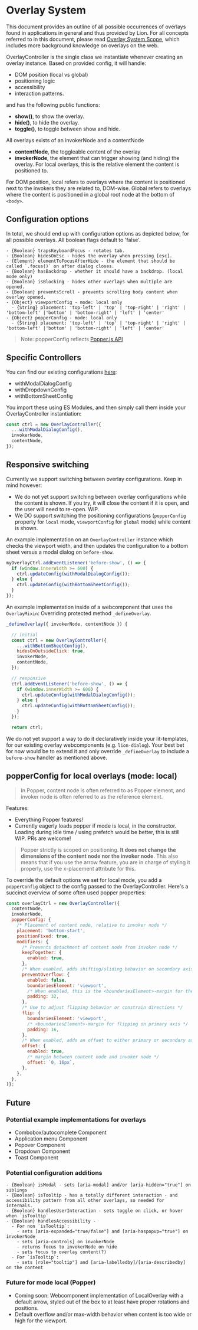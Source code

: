 # Overlay System

This document provides an outline of all possible occurrences of overlays found in applications in general and thus provided by Lion. For all concepts referred to in this document, please read [Overlay System Scope](./OverlaySystemScope.md), which includes more background knowledge on overlays on the web.

OverlayController is the single class we instantiate whenever creating an overlay instance.
Based on provided config, it will handle:

- DOM position (local vs global)
- positioning logic
- accessibility
- interaction patterns.

and has the following public functions:

- **show()**, to show the overlay.
- **hide()**, to hide the overlay.
- **toggle()**, to toggle between show and hide.

All overlays exists of an invokerNode and a contentNode

- **contentNode**, the toggleable content of the overlay
- **invokerNode**, the element that can trigger showing (and hiding) the overlay. For local overlays, this is the relative element the content is positioned to.

For DOM position, local refers to overlays where the content is positioned next to the invokers they are related to, DOM-wise.
Global refers to overlays where the content is positioned in a global root node at the bottom of `<body>`.

## Configuration options

In total, we should end up with configuration options as depicted below, for all possible overlays.
All boolean flags default to 'false'.

```text
- {Boolean} trapsKeyboardFocus - rotates tab.
- {Boolean} hidesOnEsc - hides the overlay when pressing [esc].
- {Element} elementToFocusAfterHide - the element that should be called `.focus()` on after dialog closes.
- {Boolean} hasBackdrop - whether it should have a backdrop. (local mode only)
- {Boolean} isBlocking - hides other overlays when multiple are opened.
- {Boolean} preventsScroll - prevents scrolling body content when overlay opened.
- {Object} viewportConfig - mode: local only
  - {String} placement: 'top-left' | 'top' | 'top-right' | 'right' | 'bottom-left' |'bottom' | 'bottom-right' | 'left' | 'center'
- {Object} popperConfig - mode: local only
  - {String} placement: 'top-left' | 'top' | 'top-right' | 'right' | 'bottom-left' |'bottom' | 'bottom-right' | 'left' | 'center'
```

> Note: popperConfig reflects [Popper.js API](https://popper.js.org/popper-documentation.html)

## Specific Controllers

You can find our existing configurations [here](../src/configurations):

- withModalDialogConfig
- withDropdownConfig
- withBottomSheetConfig

You import these using ES Modules, and then simply call them inside your OverlayController instantiation:

```js
const ctrl = new OverlayController({
  ...withModalDialogConfig(),
  invokerNode,
  contentNode,
});
```

## Responsive switching

Currently we support switching between overlay configurations. Keep in mind however:

- We do not yet support switching between overlay configurations while the content is shown. If you try, it will close the content if it is open, and the user will need to re-open. WIP.
- We DO support switching the positioning configurations (`popperConfig` property for `local` mode, `viewportConfig` for `global` mode) while content is shown.

An example implementation on an `OverlayController` instance which checks the viewport width, and then updates the configuration to a bottom sheet versus a modal dialog on `before-show`.

```js
myOverlayCtrl.addEventListener('before-show', () => {
  if (window.innerWidth >= 600) {
    ctrl.updateConfig(withModalDialogConfig());
  } else {
    ctrl.updateConfig(withBottomSheetConfig());
  }
});
```

An example implementation inside of a webcomponent that uses the `OverlayMixin`:
Overriding protected method `_defineOverlay`.

```js
_defineOverlay({ invokerNode, contentNode }) {

  // initial
  const ctrl = new OverlayController({
    ...withBottomSheetConfig(),
    hidesOnOutsideClick: true,
    invokerNode,
    contentNode,
  });

  // responsive
  ctrl.addEventListener('before-show', () => {
    if (window.innerWidth >= 600) {
      ctrl.updateConfig(withModalDialogConfig());
    } else {
      ctrl.updateConfig(withBottomSheetConfig());
    }
  });

  return ctrl;
```

We do not yet support a way to do it declaratively inside your lit-templates, for our existing overlay webcomponents (e.g. `lion-dialog`). Your best bet for now would be to extend it and only override `_defineOverlay` to include a `before-show` handler as mentioned above.

## popperConfig for local overlays (mode: local)

> In Popper, content node is often referred to as Popper element, and invoker node is often referred to as the reference element.

Features:

- Everything Popper features!
- Currently eagerly loads popper if mode is local, in the constructor. Loading during idle time / using prefetch would be better, this is still WIP. PRs are welcome!

> Popper strictly is scoped on positioning. **It does not change the dimensions of the content node nor the invoker node**. This also means that if you use the arrow feature, you are in charge of styling it properly, use the x-placement attribute for this.

To override the default options we set for local mode, you add a `popperConfig` object to the config passed to the OverlayController.
Here's a succinct overview of some often used popper properties:

```js
const overlayCtrl = new OverlayController({
  contentNode,
  invokerNode,
  popperConfig: {
    /* Placement of content node, relative to invoker node */
    placement: 'bottom-start',
    positionFixed: true,
    modifiers: {
      /* Prevents detachment of content node from invoker node */
      keepTogether: {
        enabled: true,
      },
      /* When enabled, adds shifting/sliding behavior on secondary axis */
      preventOverflow: {
        enabled: false,
        boundariesElement: 'viewport',
        /* When enabled, this is the <boundariesElement>-margin for the secondary axis */
        padding: 32,
      },
      /* Use to adjust flipping behavior or constrain directions */
      flip: {
        boundariesElement: 'viewport',
        /* <boundariesElement>-margin for flipping on primary axis */
        padding: 16,
      },
      /* When enabled, adds an offset to either primary or secondary axis */
      offset: {
        enabled: true,
        /* margin between content node and invoker node */
        offset: `0, 16px`,
      },
    },
  },
)};
```

## Future

### Potential example implementations for overlays

- Combobox/autocomplete Component
- Application menu Component
- Popover Component
- Dropdown Component
- Toast Component

### Potential configuration additions

```text
- {Boolean} isModal - sets [aria-modal] and/or [aria-hidden="true"] on siblings
- {Boolean} isTooltip - has a totally different interaction - and accessibility pattern from all other overlays, so needed for internals.
- {Boolean} handlesUserInteraction - sets toggle on click, or hover when `isTooltip`
- {Boolean} handlesAccessibility -
  - For non `isTooltip`:
    - sets [aria-expanded="true/false"] and [aria-haspopup="true"] on invokerNode
    - sets [aria-controls] on invokerNode
    - returns focus to invokerNode on hide
    - sets focus to overlay content(?)
  - For `isTooltip`:
    - sets [role="tooltip"] and [aria-labelledby]/[aria-describedby] on the content
```

### Future for mode local (Popper)

- Coming soon: Webcomponent implementation of LocalOverlay with a default arrow, styled out of the box to at least have proper rotations and positions.
- Default overflow and/or max-width behavior when content is too wide or high for the viewport.
